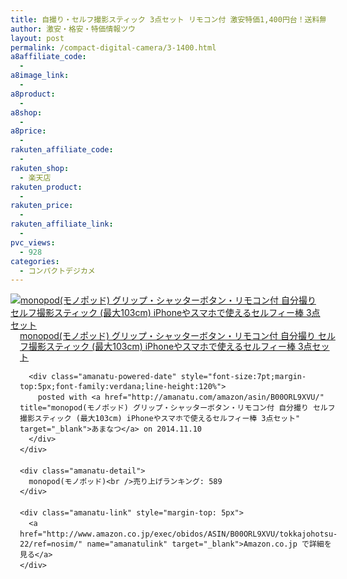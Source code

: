 ```yaml
---
title: 自撮り・セルフ撮影スティック 3点セット リモコン付 激安特価1,400円台！送料無料！
author: 激安・格安・特価情報ツウ
layout: post
permalink: /compact-digital-camera/3-1400.html
a8affiliate_code:
  - 
a8image_link:
  - 
a8product:
  - 
a8shop:
  - 
a8price:
  - 
rakuten_affiliate_code:
  - 
rakuten_shop:
  - 楽天店
rakuten_product:
  - 
rakuten_price:
  - 
rakuten_affiliate_link:
  - 
pvc_views:
  - 928
categories:
  - コンパクトデジカメ
---
```

<div class="amanatu-box" style="margin-bottom:0px;">
  <div class="amanatu-image" style="float:left;">
    <a href="http://www.amazon.co.jp/exec/obidos/ASIN/B00ORL9XVU/tokkajohotsu-22/ref=nosim/" name="amanatulink" target="_blank"><img src="http://i1.wp.com/ecx.images-amazon.com/images/I/51KVnM-cpUL._SL160_.jpg?w=546" alt="monopod(モノポッド) グリップ・シャッターボタン・リモコン付 自分撮り セルフ撮影スティック (最大103cm) iPhoneやスマホで使えるセルフィー棒 3点セット" style="border: none;" data-recalc-dims="1" /></a>
  </div>
  
  <div class="amanatu-info" style="float:left;margin-left:15px;line-height:120%">
    <div class="amanatu-name" style="margin-bottom:10px;line-height:120%">
      <a href="http://www.amazon.co.jp/exec/obidos/ASIN/B00ORL9XVU/tokkajohotsu-22/ref=nosim/" name="amanatulink" target="_blank">monopod(モノポッド) グリップ・シャッターボタン・リモコン付 自分撮り セルフ撮影スティック (最大103cm) iPhoneやスマホで使えるセルフィー棒 3点セット</a> 
      
      <div class="amanatu-powered-date" style="font-size:7pt;margin-top:5px;font-family:verdana;line-height:120%">
        posted with <a href="http://amanatu.com/amazon/asin/B00ORL9XVU/" title="monopod(モノポッド) グリップ・シャッターボタン・リモコン付 自分撮り セルフ撮影スティック (最大103cm) iPhoneやスマホで使えるセルフィー棒 3点セット" target="_blank">あまなつ</a> on 2014.11.10
      </div>
    </div>
    
    <div class="amanatu-detail">
      monopod(モノポッド)<br />売り上げランキング: 589
    </div>
    
    <div class="amanatu-link" style="margin-top: 5px">
      <a href="http://www.amazon.co.jp/exec/obidos/ASIN/B00ORL9XVU/tokkajohotsu-22/ref=nosim/" name="amanatulink" target="_blank">Amazon.co.jp で詳細を見る</a>
    </div>
  </div>
  
  <div class="amanatu-footer" style="clear: left">
  </div>
</div>